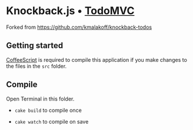 # Knockback.js • [TodoMVC](http://todomvc.com)

Forked from https://github.com/kmalakoff/knockback-todos


## Getting started

[CoffeeScript](http://coffeescript.org) is required to compile this application if you make changes to the files in the `src` folder.


## Compile

Open Terminal in this folder.

- `cake build` to compile once

- `cake watch` to compile on save
